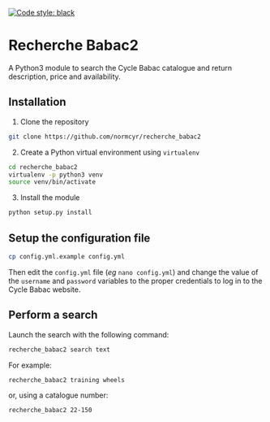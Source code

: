 [![Code style: black](https://img.shields.io/badge/code%20style-black-000000.svg)](https://github.com/psf/black)

# Recherche Babac2

A Python3 module to search the Cycle Babac catalogue and return description, price and availability.

## Installation

1. Clone the repository

```bash
git clone https://github.com/normcyr/recherche_babac2
```

2. Create a Python virtual environment using `virtualenv`

```bash
cd recherche_babac2
virtualenv -p python3 venv
source venv/bin/activate
```

3. Install the module

```bash
python setup.py install
```

## Setup the configuration file

```bash
cp config.yml.example config.yml
```

Then edit the `config.yml` file (*eg* `nano config.yml`) and change the value of the `username` and `password` variables to the proper credentials to log in to the Cycle Babac website.

## Perform a search

Launch the search with the following command:

```bash
recherche_babac2 search text
```

For example:

```bash
recherche_babac2 training wheels
```

or, using a catalogue number:

```bash
recherche_babac2 22-150
```
